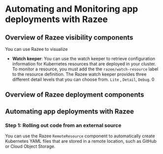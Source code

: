 # Automating and Monitoring app deployments with Razee

## Overview of Razee visibility components

You can use Razee to visualize 

- **Watch keeper**: You can use the watch keeper to retrieve configuration information for Kubernetes resources that are deployed in your cluster. To monitor a resource, you must add the the `razee/watch-resource` label to the resource definition. The Razee watch keeper provides three different detail levels that you can choose from. `Lite` , `Detail`, `Debug`. 
0 

## Overview of Razee deployment components


## Automating app deployments with Razee 


### Step 1: Rolling out code from an external source

You can use the Razee `RemoteResource` component to automatically create Kubernetes YAML files that are stored in a remote location, such as GitHub or Cloud Object Storage. 
